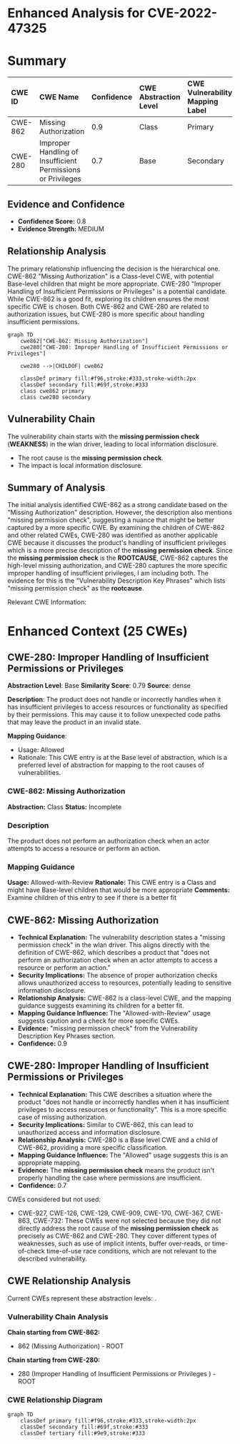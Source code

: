 # Enhanced Analysis for CVE-2022-47325

# Summary
| CWE ID  | CWE Name                   | Confidence | CWE Abstraction Level | CWE Vulnerability Mapping Label | CWE-Vulnerability Mapping Notes |
| :------- | :-------------------------- | :--------- | :-------------------- | :------------------------------- | :----------------------------- |
| CWE-862  | Missing Authorization      | 0.9        | Class                | Primary                          | Allowed-with-Review           |
| CWE-280  | Improper Handling of Insufficient Permissions or Privileges | 0.7       | Base                | Secondary                          | Allowed           |

## Evidence and Confidence

*   **Confidence Score:** 0.8
*   **Evidence Strength:** MEDIUM

## Relationship Analysis
The primary relationship influencing the decision is the hierarchical one. CWE-862 "Missing Authorization" is a Class-level CWE, with potential Base-level children that might be more appropriate. CWE-280 "Improper Handling of Insufficient Permissions or Privileges" is a potential candidate. While CWE-862 is a good fit, exploring its children ensures the most specific CWE is chosen. Both CWE-862 and CWE-280 are related to authorization issues, but CWE-280 is more specific about handling insufficient permissions.

```mermaid
graph TD
    cwe862["CWE-862: Missing Authorization"]
    cwe280["CWE-280: Improper Handling of Insufficient Permissions or Privileges"]

    cwe280 -->|CHILDOF| cwe862

    classDef primary fill:#f96,stroke:#333,stroke-width:2px
    classDef secondary fill:#69f,stroke:#333
    class cwe862 primary
    class cwe280 secondary
```

## Vulnerability Chain
The vulnerability chain starts with the **missing permission check** (**WEAKNESS**) in the wlan driver, leading to local information disclosure.
  - The root cause is the **missing permission check**.
  - The impact is local information disclosure.

## Summary of Analysis
The initial analysis identified CWE-862 as a strong candidate based on the "Missing Authorization" description. However, the description also mentions "missing permission check", suggesting a nuance that might be better captured by a more specific CWE. By examining the children of CWE-862 and other related CWEs, CWE-280 was identified as another applicable CWE because it discusses the product's handling of insufficient privileges which is a more precise description of the **missing permission check**. Since the **missing permission check** is the **ROOTCAUSE**, CWE-862 captures the high-level missing authorization, and CWE-280 captures the more specific improper handling of insufficient privileges, I am including both. The evidence for this is the "Vulnerability Description Key Phrases" which lists "missing permission check" as the **rootcause**.

Relevant CWE Information:

# Enhanced Context (25 CWEs)

## CWE-280: Improper Handling of Insufficient Permissions or Privileges 
**Abstraction Level**: Base
**Similarity Score**: 0.79
**Source**: dense

**Description**:
The product does not handle or incorrectly handles when it has insufficient privileges to access resources or functionality as specified by their permissions. This may cause it to follow unexpected code paths that may leave the product in an invalid state.

**Mapping Guidance**:
- Usage: Allowed
- Rationale: This CWE entry is at the Base level of abstraction, which is a preferred level of abstraction for mapping to the root causes of vulnerabilities.

### CWE-862: Missing Authorization
**Abstraction:** Class
**Status:** Incomplete

### Description
The product does not perform an authorization check when an actor attempts to access a resource or perform an action.

### Mapping Guidance
**Usage:** Allowed-with-Review
**Rationale:** This CWE entry is a Class and might have Base-level children that would be more appropriate
**Comments:** Examine children of this entry to see if there is a better fit

## CWE-862: Missing Authorization
*   **Technical Explanation:** The vulnerability description states a "missing permission check" in the wlan driver. This aligns directly with the definition of CWE-862, which describes a product that "does not perform an authorization check when an actor attempts to access a resource or perform an action."
*   **Security Implications:** The absence of proper authorization checks allows unauthorized access to resources, potentially leading to sensitive information disclosure.
*   **Relationship Analysis:** CWE-862 is a class-level CWE, and the mapping guidance suggests examining its children for a better fit.
*   **Mapping Guidance Influence:** The "Allowed-with-Review" usage suggests caution and a check for more specific CWEs.
*   **Evidence:** "missing permission check" from the Vulnerability Description Key Phrases section.
*   **Confidence:** 0.9

## CWE-280: Improper Handling of Insufficient Permissions or Privileges
*   **Technical Explanation:** This CWE describes a situation where the product "does not handle or incorrectly handles when it has insufficient privileges to access resources or functionality". This is a more specific case of missing authorization.
*   **Security Implications:** Similar to CWE-862, this can lead to unauthorized access and information disclosure.
*   **Relationship Analysis:** CWE-280 is a Base level CWE and a child of CWE-862, providing a more specific classification.
*   **Mapping Guidance Influence:** The "Allowed" usage suggests this is an appropriate mapping.
*   **Evidence:** The **missing permission check** means the product isn't properly handling the case where permissions are insufficient.
*   **Confidence:** 0.7

CWEs considered but not used:

*   CWE-927, CWE-126, CWE-129, CWE-909, CWE-170, CWE-367, CWE-863, CWE-732: These CWEs were not selected because they did not directly address the root cause of the **missing permission check** as precisely as CWE-862 and CWE-280. They cover different types of weaknesses, such as use of implicit intents, buffer over-reads, or time-of-check time-of-use race conditions, which are not relevant to the described vulnerability.


## CWE Relationship Analysis

Current CWEs represent these abstraction levels: .


### Vulnerability Chain Analysis

**Chain starting from CWE-862:**
- 862 (Missing Authorization) - ROOT


**Chain starting from CWE-280:**
- 280 (Improper Handling of Insufficient Permissions or Privileges ) - ROOT



### CWE Relationship Diagram

```mermaid
graph TD
    classDef primary fill:#f96,stroke:#333,stroke-width:2px
    classDef secondary fill:#69f,stroke:#333
    classDef tertiary fill:#9e9,stroke:#333
```